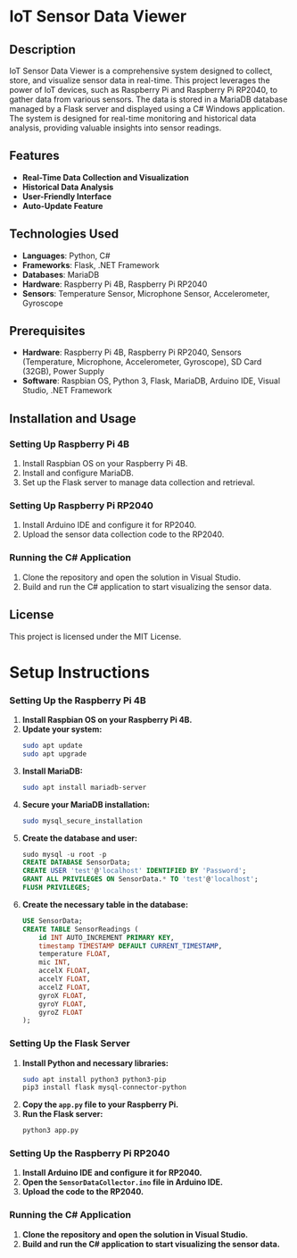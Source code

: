 # IoT Sensor Data Viewer

## Description

IoT Sensor Data Viewer is a comprehensive system designed to collect, store, and visualize sensor data in real-time. This project leverages the power of IoT devices, such as Raspberry Pi and Raspberry Pi RP2040, to gather data from various sensors. The data is stored in a MariaDB database managed by a Flask server and displayed using a C# Windows application. The system is designed for real-time monitoring and historical data analysis, providing valuable insights into sensor readings.

## Features

- **Real-Time Data Collection and Visualization**
- **Historical Data Analysis**
- **User-Friendly Interface**
- **Auto-Update Feature**

## Technologies Used

- **Languages**: Python, C#
- **Frameworks**: Flask, .NET Framework
- **Databases**: MariaDB
- **Hardware**: Raspberry Pi 4B, Raspberry Pi RP2040
- **Sensors**: Temperature Sensor, Microphone Sensor, Accelerometer, Gyroscope

## Prerequisites

- **Hardware**: Raspberry Pi 4B, Raspberry Pi RP2040, Sensors (Temperature, Microphone, Accelerometer, Gyroscope), SD Card (32GB), Power Supply
- **Software**: Raspbian OS, Python 3, Flask, MariaDB, Arduino IDE, Visual Studio, .NET Framework

## Installation and Usage

### Setting Up Raspberry Pi 4B

1. Install Raspbian OS on your Raspberry Pi 4B.
2. Install and configure MariaDB.
3. Set up the Flask server to manage data collection and retrieval.

### Setting Up Raspberry Pi RP2040

1. Install Arduino IDE and configure it for RP2040.
2. Upload the sensor data collection code to the RP2040.

### Running the C# Application

1. Clone the repository and open the solution in Visual Studio.
2. Build and run the C# application to start visualizing the sensor data.

## License

This project is licensed under the MIT License.


# Setup Instructions

### Setting Up the Raspberry Pi 4B

1. **Install Raspbian OS on your Raspberry Pi 4B.**
2. **Update your system:**
   ```sh
   sudo apt update
   sudo apt upgrade
   ```
3. **Install MariaDB:**
   ```sh
   sudo apt install mariadb-server
   ```
4. **Secure your MariaDB installation:**
   ```sh
   sudo mysql_secure_installation
   ```
5. **Create the database and user:**
   ```sql
   sudo mysql -u root -p
   CREATE DATABASE SensorData;
   CREATE USER 'test'@'localhost' IDENTIFIED BY 'Password';
   GRANT ALL PRIVILEGES ON SensorData.* TO 'test'@'localhost';
   FLUSH PRIVILEGES;
   ```
6. **Create the necessary table in the database:**
   ```sql
   USE SensorData;
   CREATE TABLE SensorReadings (
       id INT AUTO_INCREMENT PRIMARY KEY,
       timestamp TIMESTAMP DEFAULT CURRENT_TIMESTAMP,
       temperature FLOAT,
       mic INT,
       accelX FLOAT,
       accelY FLOAT,
       accelZ FLOAT,
       gyroX FLOAT,
       gyroY FLOAT,
       gyroZ FLOAT
   );
   ```

### Setting Up the Flask Server

1. **Install Python and necessary libraries:**
   ```sh
   sudo apt install python3 python3-pip
   pip3 install flask mysql-connector-python
   ```
2. **Copy the `app.py` file to your Raspberry Pi.**
3. **Run the Flask server:**
   ```sh
   python3 app.py
   ```

### Setting Up the Raspberry Pi RP2040

1. **Install Arduino IDE and configure it for RP2040.**
2. **Open the `SensorDataCollector.ino` file in Arduino IDE.**
3. **Upload the code to the RP2040.**

### Running the C# Application

1. **Clone the repository and open the solution in Visual Studio.**
2. **Build and run the C# application to start visualizing the sensor data.**



